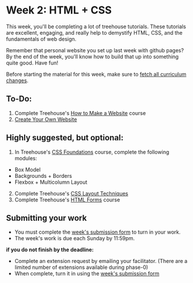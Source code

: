 # Week 2: HTML + CSS

This week, you'll be completing a lot of treehouse tutorials. These tutorials are excellent, engaging, and really help to demystify HTML, CSS, and the fundamentals of web design. 

Remember that personal website you set up last week with github pages? By the end of the week, you'll know how to build that up into something quite good. Have fun!

Before starting the material for this week, make sure to [fetch all curriculum changes](https://github.com/dev-academy-phase0/phase-0-handbook/blob/master/fetching-changes.md). 

## To-Do:

1. Complete Treehouse's [How to Make a Website](http://teamtreehouse.com/library/how-to-make-a-website) course
2. [Create Your Own Website](./create_your_own_website)

## Highly suggested, but optional: 

1. In Treehouse's [CSS Foundations](http://teamtreehouse.com/library/css-foundations) course, complete the following modules:
  - Box Model
  - Backgrounds + Borders 
  - Flexbox + Multicolumn Layout
2. Complete Treehouse's [CSS Layout Techniques](http://teamtreehouse.com/library/css-layout-techniques)
3. Complete Treehouse's [HTML Forms](http://teamtreehouse.com/library/html-forms) course

## Submitting your work

- You must complete the [week's submission form](http://goo.gl/forms/VZsU0WKZ6u) to turn in your work.
- The week's work is due each Sunday by 11:59pm.  

**if you do not finish by the deadline:**

- Complete an extension request by emailing your facilitator. (There are a limited number of extensions available during phase-0)
- When complete, turn it in using the [week's submission form](http://goo.gl/forms/VZsU0WKZ6u)
